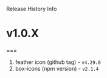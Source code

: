 Release History Info

# v1.0.X
===
1. feather icon (github tag) - `v4.29.0`
2. box-icons (npm version) - `v2.1.4`